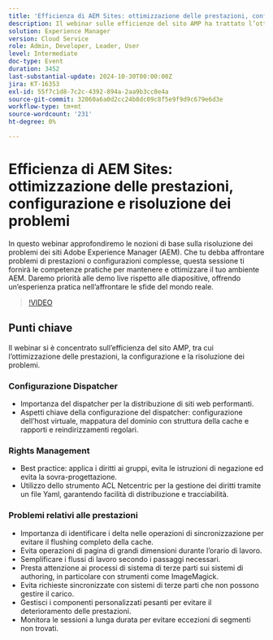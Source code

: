 ```yaml
---
title: 'Efficienza di AEM Sites: ottimizzazione delle prestazioni, configurazione e risoluzione dei problemi'
description: Il webinar sulle efficienze del sito AMP ha trattato l’ottimizzazione delle prestazioni, la configurazione del dispatcher, le best practice per la gestione dei diritti e le strategie per risolvere i problemi di prestazioni.
solution: Experience Manager
version: Cloud Service
role: Admin, Developer, Leader, User
level: Intermediate
doc-type: Event
duration: 3452
last-substantial-update: 2024-10-30T00:00:00Z
jira: KT-16353
exl-id: 55f7c1d8-7c2c-4392-894a-2aa9b3cc0e4a
source-git-commit: 32060a6a0d2cc24b8dc09c8f5e9f9d9c679e6d3e
workflow-type: tm+mt
source-wordcount: '231'
ht-degree: 0%

---
```


# Efficienza di AEM Sites: ottimizzazione delle prestazioni, configurazione e risoluzione dei problemi

In questo webinar approfondiremo le nozioni di base sulla risoluzione dei problemi dei siti Adobe Experience Manager (AEM). Che tu debba affrontare problemi di prestazioni o configurazioni complesse, questa sessione ti fornirà le competenze pratiche per mantenere e ottimizzare il tuo ambiente AEM. Daremo priorità alle demo live rispetto alle diapositive, offrendo un’esperienza pratica nell’affrontare le sfide del mondo reale&#x200B;.

>[!VIDEO](https://video.tv.adobe.com/v/3435114/?learn=on)

## Punti chiave

Il webinar si è concentrato sull’efficienza del sito AMP, tra cui l’ottimizzazione delle prestazioni, la configurazione e la risoluzione dei problemi.

### Configurazione Dispatcher

* Importanza del dispatcher per la distribuzione di siti web performanti.
* Aspetti chiave della configurazione del dispatcher: configurazione dell’host virtuale, mappatura del dominio con struttura della cache e rapporti e reindirizzamenti regolari.

### Rights Management

* Best practice: applica i diritti ai gruppi, evita le istruzioni di negazione ed evita la sovra-progettazione.
* Utilizzo dello strumento ACL Netcentric per la gestione dei diritti tramite un file Yaml, garantendo facilità di distribuzione e tracciabilità.

### Problemi relativi alle prestazioni

* Importanza di identificare i delta nelle operazioni di sincronizzazione per evitare il flushing completo della cache.
* Evita operazioni di pagina di grandi dimensioni durante l’orario di lavoro.
* Semplificare i flussi di lavoro secondo i passaggi necessari.
* Presta attenzione ai processi di sistema di terze parti sui sistemi di authoring, in particolare con strumenti come ImageMagick.
* Evita richieste sincronizzate con sistemi di terze parti che non possono gestire il carico.
* Gestisci i componenti personalizzati pesanti per evitare il deterioramento delle prestazioni.
* Monitora le sessioni a lunga durata per evitare eccezioni di segmenti non trovati.
